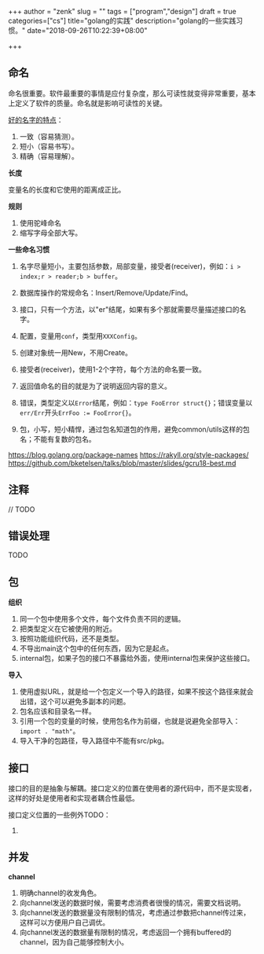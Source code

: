 +++
author = "zenk"
slug = ""
tags = ["program","design"]
draft = true
categories=["cs"]
title="golang的实践"
description="golang的一些实践习惯。"
date="2018-09-26T10:22:39+08:00"

+++

## 命名

命名很重要。软件最重要的事情是应付复杂度，那么可读性就变得非常重要，基本上定义了软件的质量。命名就是影响可读性的关键。

[好的名字的特点](https://talks.golang.org/2014/names.slide#3)：

1. 一致（容易猜测）。
2. 短小（容易书写）。
3. 精确（容易理解）。

**长度**

变量名的长度和它使用的距离成正比。

**规则**

1. 使用驼峰命名
2. 缩写字母全部大写。

**一些命名习惯**

1. 名字尽量短小，主要包括参数，局部变量，接受者(receiver)，例如：`i > index;r > reader;b > buffer`。

2. 数据库操作的常规命名：Insert/Remove/Update/Find。
3. 接口，只有一个方法，以"er"结尾，如果有多个那就需要尽量描述接口的名字。
4. 配置，变量用`conf`，类型用`XXXConfig`。
5. 创建对象统一用New，不用Create。
6. 接受者(receiver)，使用1-2个字符，每个方法的命名要一致。
7. 返回值命名的目的就是为了说明返回内容的意义。
8. 错误，类型定义以`Error`结尾，例如：`type FooError struct{}`；错误变量以`err/Err`开头`ErrFoo := FooError{}`。
9. 包，小写，短小精悍，通过包名知道包的作用，避免common/utils这样的包名；不能有复数的包名。

https://blog.golang.org/package-names
https://rakyll.org/style-packages/
https://github.com/bketelsen/talks/blob/master/slides/gcru18-best.md

## 注释

// TODO

## 错误处理

TODO

## 包

**组织**

1. 同一个包中使用多个文件，每个文件负责不同的逻辑。
2. 把类型定义在它被使用的附近。
3. 按照功能组织代码，还不是类型。
4. 不导出main这个包中的任何东西，因为它是起点。
5. internal包，如果子包的接口不暴露给外面，使用internal包来保护这些接口。

**导入**

1. 使用虚拟URL，就是给一个包定义一个导入的路径，如果不按这个路径来就会出错，这个可以避免多副本的问题。
2. 包名应该和目录名一样。
3. 引用一个包的变量的时候，使用包名作为前缀，也就是说避免全部导入：`import . "math"`。
4. 导入干净的包路径，导入路径中不能有src/pkg。

## 接口

接口的目的是抽象与解耦。接口定义的位置在使用者的源代码中，而不是实现者，这样的好处是使用者和实现者耦合性最低。

接口定义位置的一些例外TODO：

1. 

## 并发

**channel**

1. 明确channel的收发角色。
2. 向channel发送的数据时候，需要考虑消费者很慢的情况，需要文档说明。
3. 向channel发送的数据量没有限制的情况，考虑通过参数把channel传过来，这样可以方便用户自己调优。
4. 向channel发送的数据量有限制的情况，考虑返回一个拥有buffered的channel，因为自己能够控制大小。